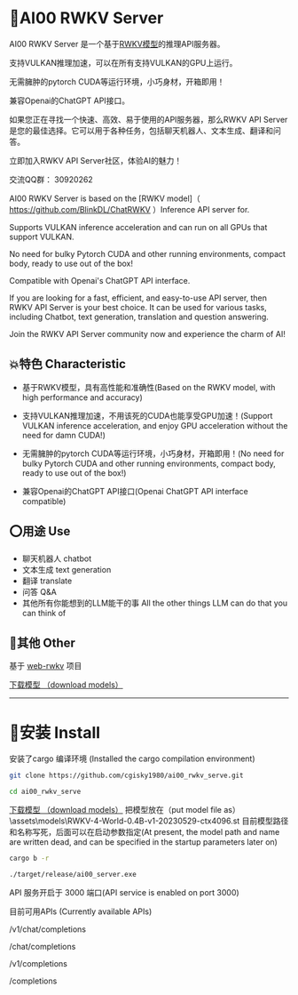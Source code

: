 # 💯AI00 RWKV Server

AI00 RWKV Server 是一个基于[RWKV模型](https://github.com/BlinkDL/ChatRWKV)的推理API服务器。

支持VULKAN推理加速，可以在所有支持VULKAN的GPU上运行。

无需臃肿的pytorch CUDA等运行环境，小巧身材，开箱即用！

兼容Openai的ChatGPT API接口。

如果您正在寻找一个快速、高效、易于使用的API服务器，那么RWKV API Server是您的最佳选择。它可以用于各种任务，包括聊天机器人、文本生成、翻译和问答。

立即加入RWKV API Server社区，体验AI的魅力！

交流QQ群： 30920262



AI00 RWKV Server is based on the [RWKV model]（ https://github.com/BlinkDL/ChatRWKV ）Inference API server for.

Supports VULKAN inference acceleration and can run on all GPUs that support VULKAN.

No need for bulky Pytorch CUDA and other running environments, compact body, ready to use out of the box!

Compatible with Openai's ChatGPT API interface.

If you are looking for a fast, efficient, and easy-to-use API server, then RWKV API Server is your best choice. It can be used for various tasks, including Chatbot, text generation, translation and question answering.

Join the RWKV API Server community now and experience the charm of AI!

## 💥特色 Characteristic

- 基于RWKV模型，具有高性能和准确性(Based on the RWKV model, with high performance and accuracy)

- 支持VULKAN推理加速，不用该死的CUDA也能享受GPU加速！(Support VULKAN inference acceleration, and enjoy GPU acceleration without the need for damn CUDA!)
- 无需臃肿的pytorch CUDA等运行环境，小巧身材，开箱即用！(No need for bulky Pytorch CUDA and other running environments, compact body, ready to use out of the box!)
- 兼容Openai的ChatGPT API接口(Openai ChatGPT API interface compatible)

## ⭕用途 Use

- 聊天机器人   chatbot
- 文本生成   text generation
- 翻译  translate
- 问答 Q&A
- 其他所有你能想到的LLM能干的事 All the other things LLM can do that you can think of

## 👻其他 Other

基于 [web-rwkv](https://github.com/cryscan/web-rwkv) 项目

[下载模型 （download models）](https://huggingface.co/cgisky/RWKV-safetensors-fp16)



------

[^1]: haha



# 📜**安装** Install

安装了cargo 编译环境 (Installed the cargo compilation environment)

```bash
git clone https://github.com/cgisky1980/ai00_rwkv_serve.git

cd ai00_rwkv_serve
```
[下载模型 （download models）](https://huggingface.co/cgisky/RWKV-safetensors-fp16)
把模型放在（put model file as）  \assets\models\RWKV-4-World-0.4B-v1-20230529-ctx4096.st
目前模型路径和名称写死，后面可以在启动参数指定(At present, the model path and name are written dead, and can be specified in the startup parameters later on)

```bash
cargo b -r

./target/release/ai00_server.exe

```

API 服务开启于 3000 端口(API service is enabled on port 3000)

目前可用APIs (Currently available APIs)

/v1/chat/completions

/chat/completions

/v1/completions

/completions